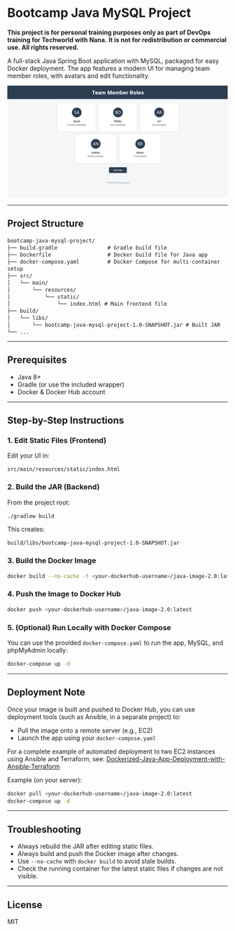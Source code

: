 # Bootcamp Java MySQL Project

**This project is for personal training purposes only as part of DevOps training for Techworld with Nana.**
**It is not for redistribution or commercial use. All rights reserved.**

A full-stack Java Spring Boot application with MySQL, packaged for easy Docker deployment. The app features a modern UI for managing team member roles, with avatars and edit functionality.

![App Screenshot](https://github.com/glenleach/java-mysql-project/blob/master/images/screenshot.PNG?raw=true)

---

## Project Structure

```
bootcamp-java-mysql-project/
├── build.gradle                # Gradle build file
├── Dockerfile                  # Docker build file for Java app
├── docker-compose.yaml         # Docker Compose for multi-container setup
├── src/
│   └── main/
│       └── resources/
│           └── static/
│               └── index.html # Main frontend file
├── build/
│   └── libs/
│       └── bootcamp-java-mysql-project-1.0-SNAPSHOT.jar # Built JAR
└── ...
```

---

## Prerequisites
- Java 8+
- Gradle (or use the included wrapper)
- Docker & Docker Hub account

---

## Step-by-Step Instructions

### 1. Edit Static Files (Frontend)
Edit your UI in:
```
src/main/resources/static/index.html
```

### 2. Build the JAR (Backend)
From the project root:
```sh
./gradlew build
```
This creates:
```
build/libs/bootcamp-java-mysql-project-1.0-SNAPSHOT.jar
```

### 3. Build the Docker Image
```sh
docker build --no-cache -t <your-dockerhub-username>/java-image-2.0:latest .
```

### 4. Push the Image to Docker Hub
```sh
docker push <your-dockerhub-username>/java-image-2.0:latest
```

### 5. (Optional) Run Locally with Docker Compose
You can use the provided `docker-compose.yaml` to run the app, MySQL, and phpMyAdmin locally:
```sh
docker-compose up -d
```

---

## Deployment Note
Once your image is built and pushed to Docker Hub, you can use deployment tools (such as Ansible, in a separate project) to:
- Pull the image onto a remote server (e.g., EC2)
- Launch the app using your `docker-compose.yaml`

For a complete example of automated deployment to two EC2 instances using Ansible and Terraform, see:
[Dockerized-Java-App-Deployment-with-Ansible-Terraform](https://github.com/glenleach/dockerized-java-app-deployment-with-ansible-terraform)

Example (on your server):
```sh
docker pull <your-dockerhub-username>/java-image-2.0:latest
docker-compose up -d
```

---

## Troubleshooting
- Always rebuild the JAR after editing static files.
- Always build and push the Docker image after changes.
- Use `--no-cache` with `docker build` to avoid stale builds.
- Check the running container for the latest static files if changes are not visible.

---

## License
MIT
